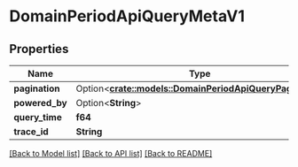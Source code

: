 # DomainPeriodApiQueryMetaV1

## Properties

Name | Type | Description | Notes
------------ | ------------- | ------------- | -------------
**pagination** | Option<[**crate::models::DomainPeriodApiQueryPagingV1**](domain.APIQueryPagingV1.md)> |  | [optional]
**powered_by** | Option<**String**> |  | [optional]
**query_time** | **f64** |  |
**trace_id** | **String** |  |

[[Back to Model list]](../README.md#documentation-for-models) [[Back to API list]](../README.md#documentation-for-api-endpoints) [[Back to README]](../README.md)
